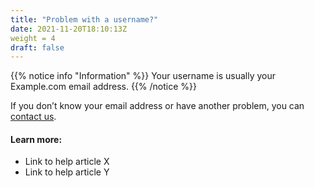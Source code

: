 ```yaml
---
title: "Problem with a username?"
date: 2021-11-20T18:10:13Z
weight = 4
draft: false
---
```


{{% notice info "Information" %}}
Your username is usually your Example.com email address.
{{% /notice %}}

If you don’t know your email address or have another problem, you can [contact us](https//:www.google.com).

#### Learn more:

- Link to help article X
- Link to help article Y
